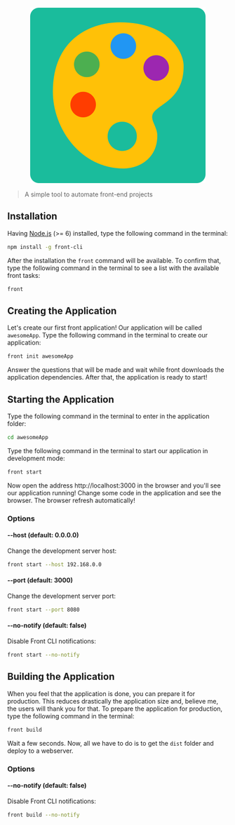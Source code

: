 <p align="center">
    <a href="https://front-cli.github.io">
        <img src="https://raw.githubusercontent.com/front-cli/front-cli/master/logo/logo-lg.png" alt="Front CLI"/>
    </a>
</p>

> A simple tool to automate front-end projects

## Installation

Having [Node.js](https://nodejs.org) (>= 6) installed, type the following command in the terminal:

```bash
npm install -g front-cli
```

After the installation the `front` command will be available. To confirm that, type the following command in the terminal to see a list with the available front tasks:

```bash
front
```

## Creating the Application

Let's create our first front application! Our application will be called `awesomeApp`. Type the following command in the terminal to create our application:

```bash
front init awesomeApp
```

Answer the questions that will be made and wait while front downloads the application dependencies. After that, the application is ready to start!

## Starting the Application

Type the following command in the terminal to enter in the application folder:

```bash
cd awesomeApp
```

Type the following command in the terminal to start our application in development mode:

```bash
front start
```

Now open the address http://localhost:3000 in the browser and you'll see our application running! Change some code in the application and see the browser. The browser refresh automatically!

### Options

#### --host (default: 0.0.0.0)

Change the development server host:

```bash
front start --host 192.168.0.0
```

#### --port (default: 3000)

Change the development server port:

```bash
front start --port 8080
```

#### --no-notify (default: false)

Disable Front CLI notifications:

```bash
front start --no-notify
```

## Building the Application

When you feel that the application is done, you can prepare it for production. This reduces drastically the application size and, believe me, the users will thank you for that. To prepare the application for production, type the following command in the terminal:

```bash
front build
```

Wait a few seconds. Now, all we have to do is to get the `dist` folder and deploy to a webserver.

### Options

#### --no-notify (default: false)

Disable Front CLI notifications:

```bash
front build --no-notify
```
